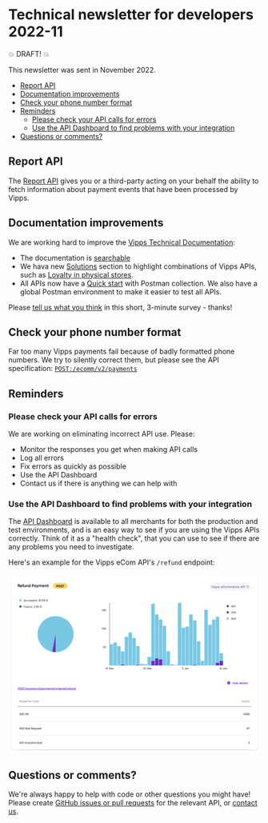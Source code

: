 <!-- START_METADATA
---
sidebar_position: 68
title: 2022-11
---
END_METADATA -->

# Technical newsletter for developers 2022-11

💥 DRAFT! 💥

This newsletter was sent in November 2022.

<!-- START_TOC -->

* [Report API](#report-api)
* [Documentation improvements](#documentation-improvements)
* [Check your phone number format](#check-your-phone-number-format)
* [Reminders](#reminders)
  * [Please check your API calls for errors](#please-check-your-api-calls-for-errors)
  * [Use the API Dashboard to find problems with your integration](#use-the-api-dashboard-to-find-problems-with-your-integration)
* [Questions or comments?](#questions-or-comments)

<!-- END_TOC -->

## Report API

The
[Report API](https://vippsas.github.io/vipps-developer-docs/docs/APIs/report-api)
gives you or a third-party acting on your behalf the ability to
fetch information about payment events that have been processed by Vipps.

## Documentation improvements

We are working hard to improve the
[Vipps Technical Documentation](https://vippsas.github.io/vipps-developer-docs/):

* The documentation is
  [searchable](https://vippsas.github.io/vipps-developer-docs/search/)
* We hava new
  [Solutions](https://vippsas.github.io/vipps-developer-docs/)
  section to highlight combinations of Vipps APIs, such as
  [Loyalty in physical stores](https://vippsas.github.io/vipps-developer-docs/).
* All APIs now have a
  [Quick start](https://vippsas.github.io/vipps-developer-docs/docs/vipps-developers/vipps-quick-start-guides)
  with Postman collection. We also have a global Postman environment to make it
  easier to test all APIs.

Please
[tell us what you think](https://forms.office.com/r/8iZVibsM4m)
in this short, 3-minute survey - thanks!

## Check your phone number format

Far too many Vipps payments fail because of badly formatted phone numbers.
We try to silently correct them, but please see the API specification:
[`POST:/ecomm/v2/payments`](https://vippsas.github.io/vipps-developer-docs/api/ecom#tag/Vipps-eCom-API/operation/initiatePaymentV3UsingPOST)

## Reminders

### Please check your API calls for errors

We are working on eliminating incorrect API use. Please:
- Monitor the responses you get when making API calls
- Log all errors
- Fix errors as quickly as possible
- Use the API Dashboard
- Contact us if there is anything we can help with

### Use the API Dashboard to find problems with your integration

The
[API Dashboard](https://github.com/vippsas/vipps-developers/blob/master/vipps-resources.md#api-dashboard)
is available to all merchants for both the production and test environments,
and is an easy way to see if you are using the Vipps APIs correctly.
Think of it as a "health check", that you can use to see if there are any
problems you need to investigate.

Here's an example for the Vipps eCom API's `/refund` endpoint:

![API Dashboard example](images/2021-02-api-dashboard-example.png)

## Questions or comments?

We're always happy to help with code or other questions you might have!
Please create [GitHub issues or pull requests](https://github.com/vippsas)
for the relevant API,
or [contact us](https://github.com/vippsas/vipps-developers/blob/master/contact.md).
